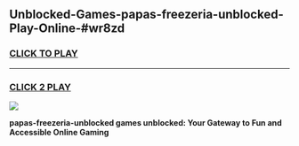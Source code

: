 
## Unblocked-Games-papas-freezeria-unblocked-Play-Online-#wr8zd
<h3>
<a href="https://premium.freeplayer.one?title=papas-freezeria-unblocked&ref=27F">CLICK TO PLAY</a></h3>
<hr>

<h3>
<a href="https://premium.freeplayer.one?title=papas-freezeria-unblocked&ref=27F">CLICK 2 PLAY</a>
  
</h3>

<a href="https://premium.freeplayer.one?title=papas-freezeria-unblocked&ref=27F"><img src="https://clearcache.store/games.png"></a>


**papas-freezeria-unblocked games unblocked: Your Gateway to Fun and Accessible Online Gaming**
